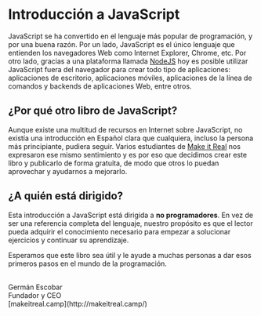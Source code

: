 # Introducción a JavaScript

JavaScript se ha convertido en el lenguaje más popular de programación, y por una buena razón. Por un lado, JavaScript es el único lenguaje que entienden los navegadores Web como Internet Explorer, Chrome, etc. Por otro lado, gracias a una plataforma llamada [NodeJS](https://nodejs.org/en/) hoy es posible utilizar JavaScript fuera del navegador para crear todo tipo de aplicaciones: aplicaciones de escritorio, aplicaciones móviles, aplicaciones de la línea de comandos y backends de aplicaciones Web, entre otros.

## ¿Por qué otro libro de JavaScript?

Aunque existe una multitud de recursos en Internet sobre JavaScript, no existía una introducción en Español clara que cualquiera, incluso la persona más principiante, pudiera seguir. Varios estudiantes de [Make it Real](http://www.makeitreal.camp/) nos expresaron ese mismo sentimiento y es por eso que decidimos crear este libro y publicarlo de forma gratuita, de modo que otros lo puedan aprovechar y ayudarnos a mejorarlo.

## ¿A quién está dirigido?

Esta introducción a JavaScript está dirigida a **no programadores**. En vez de ser una referencia completa del lenguaje, nuestro propósito es que el lector pueda adquirir el conocimiento necesario para empezar a solucionar ejercicios y continuar su aprendizaje.

Esperamos que este libro sea útil y le ayude a muchas personas a dar esos primeros pasos en el mundo de la programación.

<br>
Germán Escobar<br>
Fundador y CEO<br>
[makeitreal.camp](http://makeitreal.camp/)
